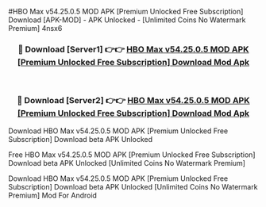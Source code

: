 #HBO Max v54.25.0.5 MOD APK [Premium Unlocked Free Subscription] Download [APK-MOD] - APK Unlocked - [Unlimited Coins No Watermark Premium] 4nsx6



<div align="center">

<h3>🔴 Download [Server1] 👉👉 <a href="https://momento.my/?title=HBO_Max_v54.25.0.5_MOD_APK_[Premium_Unlocked_Free_Subscription]_Download">HBO Max v54.25.0.5 MOD APK [Premium Unlocked Free Subscription] Download Mod Apk</a></h3><br>

<h3>🔴 Download [Server2] 👉👉 <a href="https://momento.my/?title=HBO_Max_v54.25.0.5_MOD_APK_[Premium_Unlocked_Free_Subscription]_Download">HBO Max v54.25.0.5 MOD APK [Premium Unlocked Free Subscription] Download Mod Apk</a></h3>
</div>



Download HBO Max v54.25.0.5 MOD APK [Premium Unlocked Free Subscription] Download beta APK Unlocked

Free HBO Max v54.25.0.5 MOD APK [Premium Unlocked Free Subscription] Download beta APK Unlocked [Unlimited Coins No Watermark Premium]

Download HBO Max v54.25.0.5 MOD APK [Premium Unlocked Free Subscription] Download beta APK Unlocked [Unlimited Coins No Watermark Premium] Mod For Android
